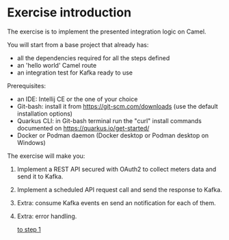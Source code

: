 # Exercise introduction

The exercise is to implement the presented integration logic on Camel.

You will start from a base project that already has:
- all the dependencies required for all the steps defined
- an 'hello world' Camel route
- an integration test for Kafka ready to use  

Prerequisites:
- an IDE: Intellij CE or the one of your choice
- Git-bash: install it from https://git-scm.com/downloads (use the default installation options)
- Quarkus CLI: in Git-bash terminal run the "curl" install commands documented on https://quarkus.io/get-started/
- Docker or Podman daemon (Docker desktop or Podman desktop on Windows)

The exercise will make you:

1. Implement a REST API secured with OAuth2 to collect meters data and send it to Kafka.
2. Implement a scheduled API request call and send the response to Kafka.
3. Extra: consume Kafka events en send an notification for each of them. 
4. Extra: error handling.

    [to step 1](exercise-1-step-1) 
